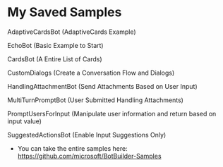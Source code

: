 # My Saved Samples

AdaptiveCardsBot (AdaptiveCards Example)

EchoBot (Basic Example to Start)

CardsBot (A Entire List of Cards)

CustomDialogs (Create a Conversation Flow and Dialogs)

HandlingAttachmentBot (Send Attachments Based on User Input)

MultiTurnPromptBot (User Submitted Handling Attachments)

PromptUsersForInput (Manipulate user information and return based on input value)

SuggestedActionsBot (Enable Input Suggestions Only)

- You can take the entire samples here: https://github.com/microsoft/BotBuilder-Samples